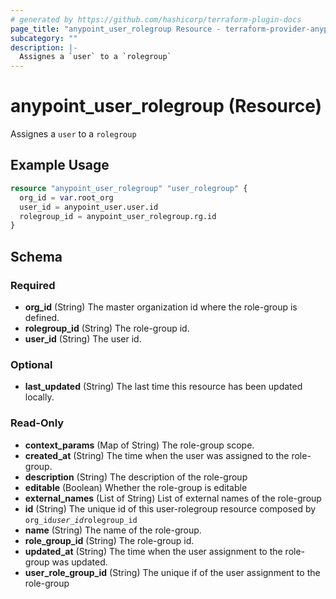 ```yaml
---
# generated by https://github.com/hashicorp/terraform-plugin-docs
page_title: "anypoint_user_rolegroup Resource - terraform-provider-anypoint"
subcategory: ""
description: |-
  Assignes a `user` to a `rolegroup`
---
```


# anypoint_user_rolegroup (Resource)

Assignes a `user` to a `rolegroup`

## Example Usage

```terraform
resource "anypoint_user_rolegroup" "user_rolegroup" {
  org_id = var.root_org
  user_id = anypoint_user.user.id
  rolegroup_id = anypoint_user_rolegroup.rg.id
}
```

<!-- schema generated by tfplugindocs -->
## Schema

### Required

- **org_id** (String) The master organization id where the role-group is defined.
- **rolegroup_id** (String) The role-group id.
- **user_id** (String) The user id.

### Optional

- **last_updated** (String) The last time this resource has been updated locally.

### Read-Only

- **context_params** (Map of String) The role-group scope.
- **created_at** (String) The time when the user was assigned to the role-group.
- **description** (String) The description of the role-group
- **editable** (Boolean) Whether the role-group is editable
- **external_names** (List of String) List of external names of the role-group
- **id** (String) The unique id of this user-rolegroup resource composed by `org_id`_`user_id`_`rolegroup_id`
- **name** (String) The name of the role-group.
- **role_group_id** (String) The role-group id.
- **updated_at** (String) The time when the user assignment to the role-group was updated.
- **user_role_group_id** (String) The unique if of the user assignment to the role-group


